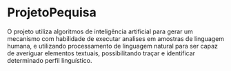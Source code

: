 # ProjetoPequisa
O projeto utiliza algoritmos de inteligência artificial para gerar um mecanismo com habilidade de executar analises em amostras de linguagem humana, e utilizando processamento de linguagem natural para ser capaz de averiguar elementos textuais, possibilitando traçar e identificar determinado perfil linguístico. 
